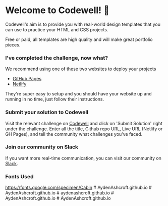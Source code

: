 
# Welcome to Codewell! 👋

Codewell's aim is to provide you with real-world design templates that you can use to practice your HTML and CSS projects. 

Free or paid, all templates are high quality and will make great portfolio pieces.

### I've completed the challenge, now what?

We recommend using one of these two websites to deploy your projects

- [GitHub Pages](https://pages.github.com/)
- [Netlify](https://www.netlify.com/)

They're super easy to setup and you should have your website up and running in no time, just follow their instructions.


### Submit your solution to Codewell

Visit the relevant challenge on [Codewell](https://codewell.cc) and click on 'Submit Solution' right under the challenge.
Enter all the title, Github repo URL, Live URL (Netlify or GH Pages), and tell the community what challenges you've faced.

### Join our community on Slack

If you want more real-time communication, you can visit our community on [Slack](https://join.slack.com/t/codewell-hq/shared_invite/zt-ni8c9g8h-gNYWrmqQ3Uh37dcLg9~LMQ). 

### Fonts Used

https://fonts.google.com/specimen/Cabin
#   A y d e n A s h c r o f t . g i t h u b . i o  
 #   A y d e n A s h c r o f t . g i t h u b . i o  
 #   a y d e n a s h c r o f t . g i t h u b . i o  
 #   A y d e n A s h c r o f t . g i t h u b . i o  
 #   A y d e n A s h c r o f t . g i t h u b . i o  
 